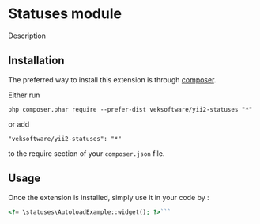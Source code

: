 Statuses module
================================
Description

Installation
------------

The preferred way to install this extension is through [composer](http://getcomposer.org/download/).

Either run

```
php composer.phar require --prefer-dist veksoftware/yii2-statuses "*"
```

or add

```
"veksoftware/yii2-statuses": "*"
```

to the require section of your `composer.json` file.


Usage
-----

Once the extension is installed, simply use it in your code by  :

```php
<?= \statuses\AutoloadExample::widget(); ?>```